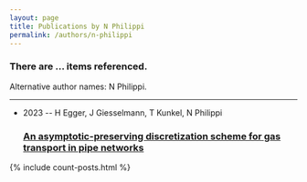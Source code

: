 ```yaml
---
layout: page
title: Publications by N Philippi
permalink: /authors/n-philippi
---
```


<h3 id="number-posts">There are ... items referenced.</h3>
<p id='info-authors'>Alternative author names: N Philippi.</p>
<hr />
<ul class="post-list">
<li><span class='post-meta'>2023 -- H Egger, J Giesselmann, T Kunkel, N Philippi</span><h3><a class='post-link' href="{{ site.baseurl }}/an-asymptotic-preserving-discretization-scheme-for-gas-transport-in-pipe-networks">An asymptotic-preserving discretization scheme for gas transport in pipe networks</a></h3></li>

</ul>
{% include count-posts.html %}
